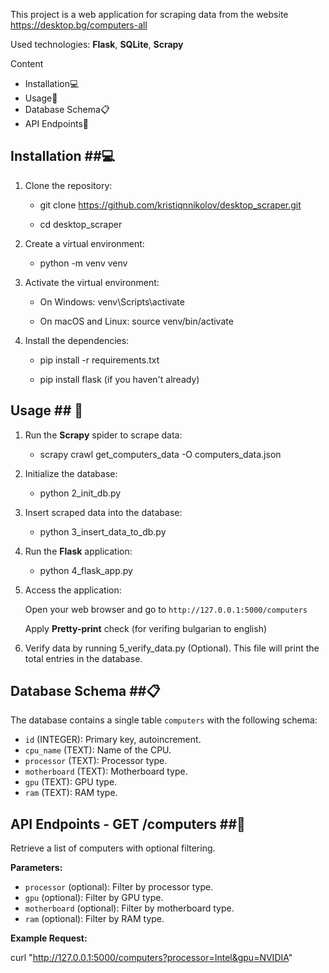 This project is a web application for scraping data from the website https://desktop.bg/computers-all

Used technologies: **Flask**, **SQLite**, **Scrapy**
                   
Content
- Installation💻
- Usage🚀
- Database Schema📋
- API Endpoints📡

## Installation ##💻

1. Clone the repository:

   - git clone https://github.com/kristiqnnikolov/desktop_scraper.git

   - cd desktop_scraper

2. Create a virtual environment:

    - python -m venv venv

3. Activate the virtual environment:

    - On Windows:
      venv\Scripts\activate

    - On macOS and Linux:
      source venv/bin/activate

4. Install the dependencies:

    - pip install -r requirements.txt
   
    - pip install flask (if you haven't already)

## Usage ## 🚀

1. Run the **Scrapy** spider to scrape data:

    - scrapy crawl get_computers_data -O computers_data.json

2. Initialize the database:

    - python 2_init_db.py

3. Insert scraped data into the database:

    - python 3_insert_data_to_db.py

4. Run the **Flask** application:

    - python 4_flask_app.py
   
6. Access the application:

   Open your web browser and go to `http://127.0.0.1:5000/computers`
   
   Apply **Pretty-print** check (for verifing bulgarian to english)

7. Verify data by running 5_verify_data.py (Optional).
   This file will print the total entries in the database.

   
## Database Schema ##📋

The database contains a single table `computers` with the following schema:

- `id` (INTEGER): Primary key, autoincrement.
- `cpu_name` (TEXT): Name of the CPU.
- `processor` (TEXT): Processor type.
- `motherboard` (TEXT): Motherboard type.
- `gpu` (TEXT): GPU type.
- `ram` (TEXT): RAM type.

## API Endpoints - GET /computers ##📡

Retrieve a list of computers with optional filtering.

**Parameters:**

- `processor` (optional): Filter by processor type.
- `gpu` (optional): Filter by GPU type.
- `motherboard` (optional): Filter by motherboard type.
- `ram` (optional): Filter by RAM type.

**Example Request:**

curl "http://127.0.0.1:5000/computers?processor=Intel&gpu=NVIDIA"







